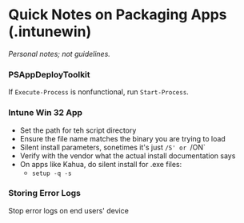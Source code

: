 # Quick Notes on Packaging Apps (.intunewin)
*Personal notes; not guidelines.*

### PSAppDeployToolkit
If `Execute-Process` is nonfunctional, run `Start-Process`.

###  Intune Win 32 App
- Set the path for teh script directory
- Ensure the file name matches the binary you are trying to load
- Silent install parameters, sonetimes it's just `/S' or `/ON`
- Verify with the vendor what the actual install documentation says
- On apps like Kahua, do silent install for .exe files:
    - `setup -q -s`

### Storing Error Logs
Stop error logs on end users' device
